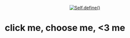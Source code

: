 <p align="center">
  <a href="https://stochastic-sisyphus.github.io/self/">
    <img src="https://img.shields.io/badge/Self.define()-%23D0D0EA?style=for-the-badge&logo=github&logoColor=black" alt="Self.define()">
  </a>
</p>

# click me, choose me, <3 me
